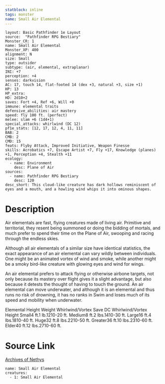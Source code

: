 ```yaml
---
statblock: inline
tags: monster
name: Small Air Elemental
---
```

```statblock
layout: Basic Pathfinder 1e Layout
source:  "Pathfinder RPG Bestiary"
Monster_CR: 1
name: Small Air Elemental
Monster_XP: 400
alignment: N
size: Small
type: outsider
subtype: (air, elemental, extraplanar)
INI: +7
perception: +4
senses: darkvision
AC: 17, touch 14, flat-footed 14 (dex +3, natural +3, size +1)
HP: 13
HP_extra: 
HD: 2d10+2
saves: Fort +4, Ref +6, Will +0
immune: elemental traits
defensive_abilities: air mastery
speed: fly 100 ft. (perfect)
melee: slam +6 (1d4+1)
special_attacks: whirlwind (DC 12)
pf1e_stats: [12, 17, 12, 4, 11, 11]
BAB: 2
CMB: 2
CMD: 15
feats: Flyby Attack, Improved Initiative, Weapon Finesse
skills: Acrobatics +7, Escape Artist +7, Fly +17, Knowledge (planes) +1, Perception +4, Stealth +11
ecology:
  - name: Environment
    desc: Plane of Air
sources:
  - name: Pathfinder RPG Bestiary
    desc: 120
desc_short: This cloud-like creature has dark hollows reminiscent of eyes and a mouth, and a howling wind whips it into ominous shapes.
```
# Description
Air elementals are fast, flying creatures made of living air. Primitive and territorial, they resent being summoned or doing the bidding of mortals, and much prefer to spend their time on the Plane of Air, swooping and racing through the endless skies.

Although all air elementals of a similar size have identical statistics, the exact appearance of an air elemental can vary wildly between individuals. One might be an animated vortex of wind and smoke, while another might be a smoky bird-like creature with glowing eyes and wind for wings.

An air elemental prefers to attack flying or otherwise airbone targets, not only because its mastery over flight gives it a slight advantage, but also because it detests the thought of having to touch the ground. An air elemental can move underwater, and although it is an elemental and thus runs no risk of drowning, it has no ranks in Swim and loses much of its speed and mobility when underwater.

Elemental Height Weight Whirlwind/Vortex Save DC Whirlwind/Vortex Height Small4 ft.1 lb.1210-20 ft. Medium8 ft.2 lbs.1410-30 ft. Large16 ft.4 lbs.1810-40 ft. Huge32 ft.8 lbs.2210-50 ft. Greater36 ft.10 lbs.2310-60 ft. Elder40 ft.12 lbs.2710-60 ft.
# Source Link
[Archives of Nethys](https://aonprd.com/MonsterDisplay.aspx?ItemName=Small%20Air%20Elemental)
```encounter-table
name: Small Air Elemental
creatures:
  - 1: Small Air Elemental
```
